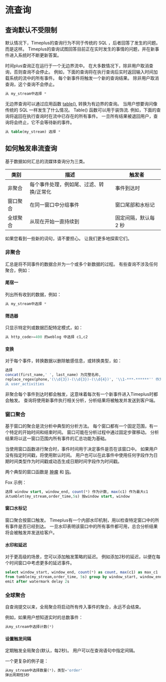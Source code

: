# 流查询

## 查询默认不受限制

默认情况下，Timeplus的查询行为不同于传统的 SQL ，后者回答了发生的问题。 而是这样。 Timeplus的查询试图回答目前正在实时发生的事情的问题，并在新事件进入系统时不断更新答案。

时间plus查询正在运行于一个无边界流中。 在大多数情况下，除非用户取消查询，否则查询不会停止。 例如，下面的查询将在执行查询后实时返回输入时间加载系统的流中的所有事件。 每个新事件将触发一个新的查询结果。 除非用户取消查询，这个查询不会停止。

```sql
从 my_stream中选择 *
```

无边界查询可以通过应用函数 [table()](functions#table), 转换为有边界的查询。 当用户想要询问像传统的 SQL 一样发生了什么情况。 Table() 函数可以用于装饰流. 例如，下面的查询将返回在执行查询时在流中已存在的所有事件。 一旦所有结果被退回用户，查询将会终止，它不会等待新的事件。

```sql
从 table(my_stream) 选择 *
```

## 如何触发串流查询

基于数据如何汇总的流媒体查询分为三类。

| 类别   | 描述                   | 触发者          |
| ---- | -------------------- | ------------ |
| 非聚合  | 每个事件处理，例如尾、过滤、转换/正常化 | 事件到达时        |
| 窗口聚合 | 在同一窗口中分组事件           | 窗口尾部和水标记     |
| 全球聚合 | 从现在开始一直持续到           | 固定间隔，默认每 2 秒 |

如果您看到一些新的词句，请不要担心。 让我们更多地探索它们。

### 非聚合

汇总是将不同事件的数据合并为一个或多个新数据的过程。 有些查询不涉及任何聚合，例如：

#### 尾宿一

列出所有收到的数据，例如：

```sql
从 my_stream中选择 *
```

#### 筛选器

只显示特定列或数据匹配特定模式，如：

```sql
从 http_code>=400 的weblog 中选择 c1,c2
```

#### 变换

对于每个事件，转换数据以删除敏感信息，或转换类型，如：

```sql
选择 
concat(first_name,' ', last_name) 为完整名称,
replace_regex(phone,'(\\d{3})-(\\d{3})-(\\d{4})', '\\1-***-******'' 作为手机 
从 user_activities
```


非聚合每个事件到达时都会触发，这意味着每次有一个新事件进入Timeplus时都会触发。 查询将使用新事件执行相关分析，分析结果将被触发并发送到客户端。

### 窗口聚合

基于窗口的聚合是流分析中典型的分析方法。 每个窗口都有一个固定范围，有一个特定的开始时间和结束时间。 窗口可能在分析过程中通过固定步骤移动。 分析结果将以这一窗口范围内所有事件的汇总功能为基础。

当使用窗口函数进行聚合时，事件时间用于决定事件是否在该窗口中。 如果用户没有指定时间戳，将使用默认时间。 用户也可以在此事件中使用任何字段作为日期时间类型作为时间戳或动态生成日期时间字段作为时间戳。

两个典型的窗口函数是 [肿瘤](functions#tumble) 和 [钩](functions#hop)。

Fox 示例：

```sql
选择 window start, window_end, count(*) 作为计数, max(c1) 作为最大c1
从tumblet(my_stream,order_time,5s) 按window start, window
```

#### 窗口水标记

窗口聚合按窗口触发。 Timeplus有一个内部水印机制，用以检查特定窗口中的所有事件是否已经到达。 一旦水印表明该窗口中的所有事件都可用，总合分析结果将会被触发并发送给客户。

#### 水印和延迟

对于更高级的场景，您可以添加触发策略的延迟。 例如添加2秒的延迟，以便在每个时间窗口中考虑更多的延迟事件。

```sql
select window_start, window_end, count(*) as count, max(c1) as max_c1
from tumble(my_stream,order_time, 5s) group by window_start, window_end
emit after watermark delay 2s
```

### 全球聚合

自查询提交以来，全局聚合将启动所有传入事件的聚合，永远不会结束。

例如，如果用户想知道实时的总数事件：

```sql
从my_stream中选择计数(*)
```

#### 设置触发间隔

定期触发全局聚合(默认，每2秒)。 用户可以在查询语句中指定间隔。

一个更复杂的例子是：

```sql
从my_stream中选择数量(*)，类型='order'
弹出周期性5秒
```



